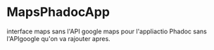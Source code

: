# MapsPhadocApp
interface maps sans l'API google
maps pour l'appliactio Phadoc sans l'APIgoogle qu'on va rajouter apres.
